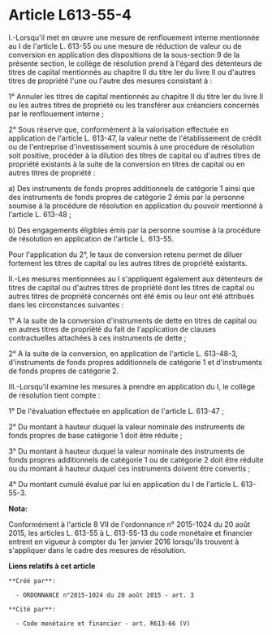# Article L613-55-4

I.-Lorsqu'il met en œuvre une mesure de renflouement interne mentionnée au I de l'article L. 613-55 ou une mesure de
réduction de valeur ou de conversion en application des dispositions de la sous-section 9 de la présente section, le collège
de résolution prend à l'égard des détenteurs de titres de capital mentionnés au chapitre II du titre Ier du livre II ou
d'autres titres de propriété l'une ou l'autre des mesures consistant à : 

1° Annuler les titres de capital mentionnés au chapitre II du titre Ier du livre II ou les autres titres de propriété ou les
transférer aux créanciers concernés par le renflouement interne ; 

2° Sous réserve que, conformément à la valorisation effectuée en application de l'article L. 613-47, la valeur nette de
l'établissement de crédit ou de l'entreprise d'investissement soumis à une procédure de résolution soit positive, procéder à
la dilution des titres de capital ou d'autres titres de propriété existants à la suite de la conversion en titres de capital
ou en autres titres de propriété : 

a) Des instruments de fonds propres additionnels de catégorie 1 ainsi que des instruments de fonds propres de catégorie 2
émis par la personne soumise à la procédure de résolution en application du pouvoir mentionné à l'article L. 613-48 ; 

b) Des engagements éligibles émis par la personne soumise à la procédure de résolution en application de l'article L.
613-55. 

Pour l'application du 2°, le taux de conversion retenu permet de diluer fortement les titres de capital ou les autres titres
de propriété existants. 

II.-Les mesures mentionnées au I s'appliquent également aux détenteurs de titres de capital ou d'autres titres de propriété
dont les titres de capital ou autres titres de propriété concernés ont été émis ou leur ont été attribués dans les
circonstances suivantes : 

1° A la suite de la conversion d'instruments de dette en titres de capital ou en autres titres de propriété du fait de
l'application de clauses contractuelles attachées à ces instruments de dette ; 

2° A la suite de la conversion, en application de l'article L. 613-48-3, d'instruments de fonds propres additionnels de
catégorie 1 et d'instruments de fonds propres de catégorie 2. 

III.-Lorsqu'il examine les mesures à prendre en application du I, le collège de résolution tient compte : 

1° De l'évaluation effectuée en application de l'article L. 613-47 ; 

2° Du montant à hauteur duquel la valeur nominale des instruments de fonds propres de base catégorie 1 doit être réduite ; 

3° Du montant à hauteur duquel la valeur nominale des instruments de fonds propres additionnels de catégorie 1 ou de
catégorie 2 doit être réduite ou du montant à hauteur duquel ces instruments doivent être convertis ; 

4° Du montant cumulé évalué par lui en application du I de l'article L. 613-55-3.

**Nota:**

Conformément à l'article 8 VII de l'ordonnance n° 2015-1024 du 20 août 2015, les articles L. 613-55 à L. 613-55-13 du code
monétaire et financier entrent en vigueur à compter du 1er janvier 2016 lorsqu'ils trouvent à s'appliquer dans le cadre des
mesures de résolution.

**Liens relatifs à cet article**

	**Créé par**:

	  - ORDONNANCE n°2015-1024 du 20 août 2015 - art. 3

	**Cité par**:

	  - Code monétaire et financier - art. R613-66 (V)
